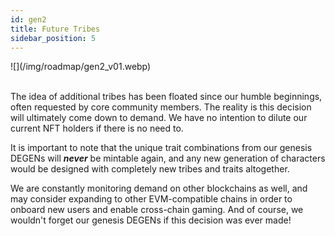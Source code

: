 ```yaml
---
id: gen2
title: Future Tribes
sidebar_position: 5
---
```


<div style={{ maxWidth: 400, margin: 'auto' }}>![](/img/roadmap/gen2_v01.webp)</div>
<br />

The idea of additional tribes has been floated since our humble beginnings, often requested by core community members. The reality is this decision will ultimately come down to demand. We have no intention to dilute our current NFT holders if there is no need to.

It is important to note that the unique trait combinations from our genesis DEGENs will **_never_** be mintable again, and any new generation of characters would be designed with completely new tribes and traits altogether.

We are constantly monitoring demand on other blockchains as well, and may consider expanding to other EVM-compatible chains in order to onboard new users and enable cross-chain gaming. And of course, we wouldn't forget our genesis DEGENs if this decision was ever made!
